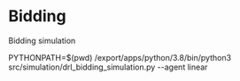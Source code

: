 # Bidding
Bidding simulation

PYTHONPATH=$(pwd) /export/apps/python/3.8/bin/python3 src/simulation/drl_bidding_simulation.py --agent linear
